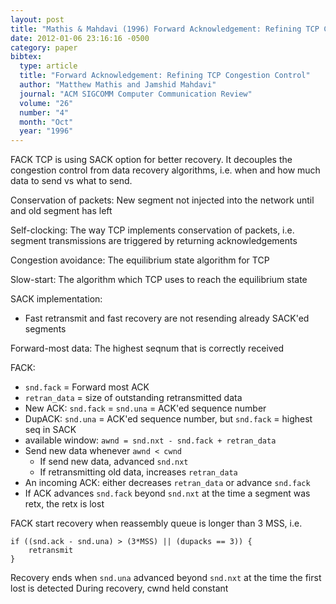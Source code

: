 ```yaml
---
layout: post
title: "Mathis & Mahdavi (1996) Forward Acknowledgement: Refining TCP Congestion Control (CCR)"
date: 2012-01-06 23:16:16 -0500
category: paper
bibtex:
  type: article
  title: "Forward Acknowledgement: Refining TCP Congestion Control"
  author: "Matthew Mathis and Jamshid Mahdavi"
  journal: "ACM SIGCOMM Computer Communication Review"
  volume: "26"
  number: "4"
  month: "Oct"
  year: "1996"
---
```

FACK TCP is using SACK option for better recovery. It decouples the congestion control from data recovery algorithms, i.e. when and how much data to send vs what to send.

Conservation of packets: New segment not injected into the network until and old segment has left

Self-clocking: The way TCP implements conservation of packets, i.e. segment transmissions are triggered by returning acknowledgements

Congestion avoidance: The equilibrium state algorithm for TCP

Slow-start: The algorithm which TCP uses to reach the equilibrium state

SACK implementation:

  - Fast retransmit and fast recovery are not resending already SACK'ed segments

Forward-most data: The highest seqnum that is correctly received

FACK:

  - `snd.fack` = Forward most ACK
  - `retran_data` = size of outstanding retransmitted data
  - New ACK: `snd.fack` = `snd.una` = ACK'ed sequence number
  - DupACK: `snd.una` = ACK'ed sequence number, but `snd.fack` = highest seq in SACK
  - available window: `awnd = snd.nxt - snd.fack + retran_data`
  - Send new data whenever `awnd < cwnd`
     - If send new data, advanced `snd.nxt`
     - If retransmitting old data, increases `retran_data`
  - An incoming ACK: either decreases `retran_data` or advance `snd.fack`
  - If ACK advances `snd.fack` beyond `snd.nxt` at the time a segment was retx, the retx is lost

FACK start recovery when reassembly queue is longer than 3 MSS, i.e.

    if ((snd.ack - snd.una) > (3*MSS) || (dupacks == 3)) {
        retransmit
    }

Recovery ends when `snd.una` advanced beyond `snd.nxt` at the time the first lost is detected
During recovery, cwnd held constant
